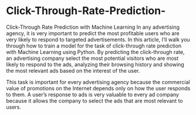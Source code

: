 # Click-Through-Rate-Prediction-
Click-Through Rate Prediction with Machine Learning
In any advertising agency, it is very important to predict the most profitable users who are very likely to respond to targeted advertisements. In this article, I’ll walk you through how to train a model for the task of click-through rate prediction with Machine Learning using Python.
By predicting the click-through rate, an advertising company select the most potential visitors who are most likely to respond to the ads, analyzing their browsing history and showing the most relevant ads based on the interest of the user.

This task is important for every advertising agency because the commercial value of promotions on the Internet depends only on how the user responds to them. A user’s response to ads is very valuable to every ad company because it allows the company to select the ads that are most relevant to users.


